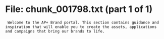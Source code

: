 ﻿# File: chunk_001798.txt (part 1 of 1)
```
 Welcome to the AP+ Brand portal. This section contains guidance and inspiration that will enable you to create the assets, applications and campaigns that bring our brands to life.
```

